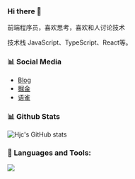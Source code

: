 ### Hi there 👋

前端程序员，喜欢思考，喜欢和人讨论技术

技术栈 JavaScript、TypeScript、React等。

### 📊 Social Media

- [Blog](https://hjc0930.github.io/)
- [掘金](https://juejin.cn/user/87601131292839/posts)
- [语雀](https://www.yuque.com/zhidian0930/hjc)

<!-- - 🔭 目前正在学习CI/CD方面的知识 -->

### 📊 Github Stats

![Hjc's GitHub stats](https://github-readme-stats.vercel.app/api?username=hjc0930&count_private=true&show_icons=true)

### 🔨 Languages and Tools:
<p align="left">
  <a href="https://skillicons.dev">
    <img src="https://skillicons.dev/icons?i=git,js,html,css,ts,react,vue,scss,webpack,vite,next,nest,nodejs,vscode" />
  </a>
</p>

